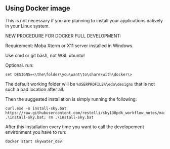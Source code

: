
## Using Docker image

This is not necessary if you are planning to install your applications natively in your Linux system.

NEW PROCEDURE FOR DOCKER FULL DEVELOPMENT:

Requirement: Moba Xterm or X11 server installed in Windows. 

Use cmd or git bash, not WSL ubuntu!

Optional. run:

```
set DESIGNS=<\the\folder\you\want\to\share\with\docker\>
```
The default working folder will be `%USERPROFILE%\eda\designs` that is not such a bad location after all.


Then the suggested installation is simply running the following: 

```
curl.exe -o install-sky.bat https://raw.githubusercontent.com/restelli/sky130pdk_workflow_notes/main/scripts/install.bat; .\install-sky.bat; rm .\install-sky.bat
```

After this installation every time you want to call the developement environment you have to run:

```
docker start skywater_dev
```

